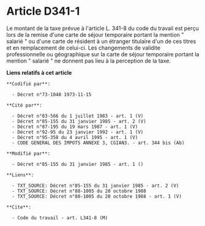 # Article D341-1

Le montant de la taxe prévue à l'article L. 341-8 du code du travail est perçu lors de la remise d'une carte de séjour
temporaire portant la mention " salarié " ou d'une carte de résident à un étranger titulaire d'un de ces titres et en
remplacement de celui-ci.    Les changements de validite professionnelle ou géographique sur la carte de séjour temporaire
portant la mention " salarié " ne donnent pas lieu à la perception de la taxe.

**Liens relatifs à cet article**

	**Codifié par**:

	  - Décret n°73-1048 1973-11-15

	**Cité par**:

	  - Décret n°83-566 du 1 juillet 1983 - art. 1 (V)
	  - Décret n°85-155 du 31 janvier 1985 - art. 2 (V)
	  - Décret n°87-195 du 19 mars 1987 - art. 1 (V)
	  - Décret n°92-95 du 23 janvier 1992 - art. 1 (V)
	  - Décret n°95-358 du 4 avril 1995 - art. 1 (V)
	  - CODE GENERAL DES IMPOTS ANNEXE 3, CGIAN3. - art. 344 bis (Ab)

	**Modifié par**:

	  - Décret n°85-155 du 31 janvier 1985 - art. 1 ()

	**Liens**:

	  - TXT_SOURCE: Décret n°85-155 du 31 janvier 1985 - art. 2 (V)
	  - TXT_SOURCE: Décret n°88-1005 du 20 octobre 1988
	  - TXT_SOURCE: Décret n°88-1005 du 20 octobre 1988 - art. 1 (V)

	**Cite**:

	  - Code du travail - art. L341-8 (M)
